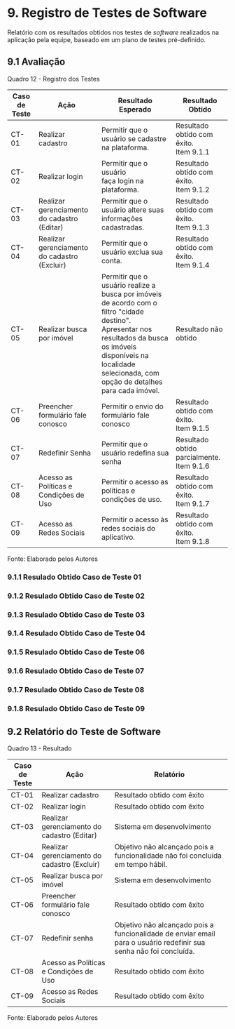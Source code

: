 # 9. Registro de Testes de Software

Relatório com os resultados obtidos nos testes de _software_ realizados na aplicação pela equipe, baseado em um plano de testes pré-definido.

## 9.1 Avaliação

Quadro 12 - Registro dos Testes

|Caso de Teste |Ação                                 |Resultado Esperado                               |Resultado Obtido                    |
|--------------|-------------------------------------|-------------------------------------------------|------------------------------------|
|CT-01         |Realizar cadastro                    |Permitir que o usuário se cadastre na plataforma.|Resultado obtido com êxito. <br> Item 9.1.1 |
|CT-02         |Realizar login                       |Permitir que o usuário faça login na plataforma. |Resultado obtido com êxito. <br> Item 9.1.2 |
|CT-03         |Realizar gerenciamento do cadastro (Editar)   |Permitir que o usuário altere suas informações cadastradas. |Resultado obtido com êxito. <br> Item 9.1.3 |
|CT-04         |Realizar gerenciamento do cadastro (Excluir)  |Permitir que o usuário exclua sua conta.|Resultado obtido com êxito. <br> Item 9.1.4 |
|CT-05         |Realizar busca por imóvel            |Permitir que o usuário realize a busca por imóveis de acordo com o filtro "cidade destino".<br>Apresentar nos resultados da busca os imóveis disponíveis na localidade selecionada, com opção de detalhes para cada imóvel. |Resultado não obtido |
|CT-06         |Preencher formulário fale conosco    |Permitir o envio do formulário fale conosco      |Resultado obtido com êxito. <br> Item 9.1.5 |
|CT-07         |Redefinir Senha                      |Permitir que o usuário redefina sua senha        |Resultado obtido parcialmente. <br> Item 9.1.6 |
|CT-08         |Acesso as Políticas e Condições de Uso |Permitir o acesso as políticas e condições de uso.  |Resultado obtido com êxito. <br> Item 9.1.7 |
|CT-09         |Acesso as Redes Sociais              |Permitir o acesso às redes sociais do aplicativo. |Resultado obtido com êxito. <br> Item 9.1.8 |

Fonte: Elaborado pelos Autores


### 9.1.1 Resulado Obtido Caso de Teste 01

### 9.1.2 Resulado Obtido Caso de Teste 02

### 9.1.3 Resulado Obtido Caso de Teste 03

### 9.1.4 Resulado Obtido Caso de Teste 04

### 9.1.5 Resulado Obtido Caso de Teste 06

### 9.1.6 Resulado Obtido Caso de Teste 07

### 9.1.7 Resulado Obtido Caso de Teste 08

### 9.1.8 Resulado Obtido Caso de Teste 09




## 9.2 Relatório do Teste de Software

Quadro 13 - Resultado

|Caso de Teste |Ação                                           |Relatório                  |
|--------------|-----------------------------------------------|---------------------------|
|CT-01         |Realizar cadastro                              |Resultado obtido com êxito |
|CT-02         |Realizar login                                 |Resultado obtido com êxito |
|CT-03         |Realizar gerenciamento do cadastro (Editar)    |Sistema em desenvolvimento |
|CT-04         |Realizar gerenciamento do cadastro (Excluir)   |Objetivo não alcançado pois a funcionalidade não foi concluída em tempo hábil. |
|CT-05         |Realizar busca por imóvel                      |Sistema em desenvolvimento |
|CT-06         |Preencher formulário fale conosco              |Resultado obtido com êxito |
|CT-07         |Redefinir senha                                |Objetivo não alcançado pois a funcionalidade de enviar email para o usuário redefinir sua senha não foi concluída. |
|CT-08         |Acesso as Políticas e Condições de Uso         |Resultado obtido com êxito |
|CT-09         |Acesso as Redes Sociais                        |Resultado obtido com êxito |

Fonte: Elaborado pelos Autores
